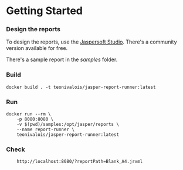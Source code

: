 # Getting Started

### Design the reports
To design the reports, use the [Jaspersoft Studio](https://community.jaspersoft.com/project/jaspersoft-studio). There's a community version available for free.

There's a sample report in the *samples* folder.

### Build
```
docker build . -t teonivalois/jasper-report-runner:latest
```

### Run
```
docker run --rm \
	-p 8080:8080 \
	-v $(pwd)/samples:/opt/jasper/reports \
	--name report-runner \
	teonivalois/jasper-report-runner:latest
```
	
### Check
```
	http://localhost:8080/?reportPath=Blank_A4.jrxml
```
